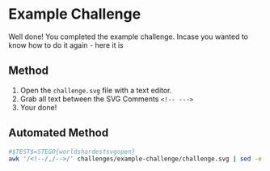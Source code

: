 # Example Challenge

Well done! You completed the example challenge.
Incase you wanted to know how to do it again - here it is

## Method

1. Open the `challenge.svg` file with a text editor.
2. Grab all text between the SVG Comments `<!-- --->`
3. Your done!

## Automated Method

```bash
#$TEST$=STEGO{worldshardestsvgopen}
awk '/<!--/,/-->/' challenges/example-challenge/challenge.svg | sed -e 's/<!-- //g' -e 's/ -->//g' > $TESTOUTPUTFILE
```
